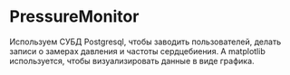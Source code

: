# PressureMonitor
Используем СУБД Postgresql, чтобы заводить пользователей, делать записи о замерах давления и частоты сердцебиения. А matplotlib используется, чтобы визуализировать данные в виде графика.
